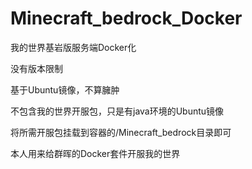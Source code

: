 # Minecraft_bedrock_Docker
 我的世界基岩版服务端Docker化

没有版本限制

基于Ubuntu镜像，不算臃肿

不包含我的世界开服包，只是有java环境的Ubuntu镜像

将所需开服包挂载到容器的/Minecraft_bedrock目录即可



本人用来给群晖的Docker套件开服我的世界